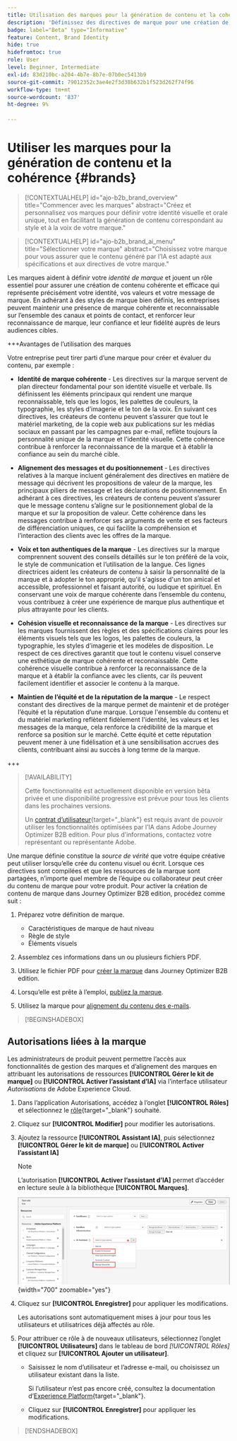 ```yaml
---
title: Utilisation des marques pour la génération de contenu et la cohérence
description: 'Définissez des directives de marque pour une création de contenu cohérente : conservez l’identité visuelle, l’alignement des messages et une voix authentique dans Journey Optimizer B2B edition.'
badge: label="Beta" type="Informative"
feature: Content, Brand Identity
hide: true
hidefromtoc: true
role: User
level: Beginner, Intermediate
exl-id: 83d210bc-a204-4b7e-8b7e-07b0ec5413b9
source-git-commit: 79012352c3ae4e2f3d38b632b1f523d262f74f96
workflow-type: tm+mt
source-wordcount: '837'
ht-degree: 9%

---
```


# Utiliser les marques pour la génération de contenu et la cohérence {#brands}

>[!CONTEXTUALHELP]
>id="ajo-b2b_brand_overview"
>title="Commencer avec les marques"
>abstract="Créez et personnalisez vos marques pour définir votre identité visuelle et orale unique, tout en facilitant la génération de contenu correspondant au style et à la voix de votre marque."

>[!CONTEXTUALHELP]
>id="ajo-b2b_brand_ai_menu"
>title="Sélectionner votre marque"
>abstract="Choisissez votre marque pour vous assurer que le contenu généré par l’IA est adapté aux spécifications et aux directives de votre marque."

Les marques aident à définir votre _identité de marque_ et jouent un rôle essentiel pour assurer une création de contenu cohérente et efficace qui représente précisément votre identité, vos valeurs et votre message de marque. En adhérant à des styles de marque bien définis, les entreprises peuvent maintenir une présence de marque cohérente et reconnaissable sur l’ensemble des canaux et points de contact, et renforcer leur reconnaissance de marque, leur confiance et leur fidélité auprès de leurs audiences cibles.

+++Avantages de l’utilisation des marques

Votre entreprise peut tirer parti d’une marque pour créer et évaluer du contenu, par exemple :

* **Identité de marque cohérente** - Les directives sur la marque servent de plan directeur fondamental pour son identité visuelle et verbale. Ils définissent les éléments principaux qui rendent une marque reconnaissable, tels que les logos, les palettes de couleurs, la typographie, les styles d’imagerie et le ton de la voix. En suivant ces directives, les créateurs de contenu peuvent s’assurer que tout le matériel marketing, de la copie web aux publications sur les médias sociaux en passant par les campagnes par e-mail, reflète toujours la personnalité unique de la marque et l’identité visuelle. Cette cohérence contribue à renforcer la reconnaissance de la marque et à établir la confiance au sein du marché cible.

* **Alignement des messages et du positionnement** - Les directives relatives à la marque incluent généralement des directives en matière de message qui décrivent les propositions de valeur de la marque, les principaux piliers de message et les déclarations de positionnement. En adhérant à ces directives, les créateurs de contenu peuvent s’assurer que le message contenu s’aligne sur le positionnement global de la marque et sur la proposition de valeur. Cette cohérence dans les messages contribue à renforcer ses arguments de vente et ses facteurs de différenciation uniques, ce qui facilite la compréhension et l’interaction des clients avec les offres de la marque.

* **Voix et ton authentiques de la marque** - Les directives sur la marque comprennent souvent des conseils détaillés sur le ton préféré de la voix, le style de communication et l’utilisation de la langue. Ces lignes directrices aident les créateurs de contenu à saisir la personnalité de la marque et à adopter le ton approprié, qu&#39;il s&#39;agisse d&#39;un ton amical et accessible, professionnel et faisant autorité, ou ludique et spirituel. En conservant une voix de marque cohérente dans l’ensemble du contenu, vous contribuez à créer une expérience de marque plus authentique et plus attrayante pour les clients.

* **Cohésion visuelle et reconnaissance de la marque** - Les directives sur les marques fournissent des règles et des spécifications claires pour les éléments visuels tels que les logos, les palettes de couleurs, la typographie, les styles d’imagerie et les modèles de disposition. Le respect de ces directives garantit que tout le contenu visuel conserve une esthétique de marque cohérente et reconnaissable. Cette cohérence visuelle contribue à renforcer la reconnaissance de la marque et à établir la confiance avec les clients, car ils peuvent facilement identifier et associer le contenu à la marque.

* **Maintien de l’équité et de la réputation de la marque** - Le respect constant des directives de la marque permet de maintenir et de protéger l’équité et la réputation d’une marque. Lorsque l&#39;ensemble du contenu et du matériel marketing reflètent fidèlement l&#39;identité, les valeurs et les messages de la marque, cela renforce la crédibilité de la marque et renforce sa position sur le marché. Cette équité et cette réputation peuvent mener à une fidélisation et à une sensibilisation accrues des clients, contribuant ainsi au succès à long terme de la marque.

+++

>[!AVAILABILITY]
>
>Cette fonctionnalité est actuellement disponible en version bêta privée et une disponibilité progressive est prévue pour tous les clients dans les prochaines versions.
>
>Un [contrat d’utilisateur](https://www.adobe.com/legal/licenses-terms/adobe-dx-gen-ai-user-guidelines.html){target="_blank"} est requis avant de pouvoir utiliser les fonctionnalités optimisées par l’IA dans Adobe Journey Optimizer B2B edition. Pour plus d’informations, contactez votre représentant ou représentante Adobe.

Une marque définie constitue la _source de vérité_ que votre équipe créative peut utiliser lorsqu’elle crée du contenu visuel ou écrit. Lorsque ces directives sont compilées et que les ressources de la marque sont partagées, n’importe quel membre de l’équipe ou collaborateur peut créer du contenu de marque pour votre produit. Pour activer la création de contenu de marque dans Journey Optimizer B2B edition, procédez comme suit :

1. Préparez votre définition de marque.

   * Caractéristiques de marque de haut niveau
   * Règle de style
   * Éléments visuels

1. Assemblez ces informations dans un ou plusieurs fichiers PDF.

1. Utilisez le fichier PDF pour [créer la marque](./brands-manage-create.md#create-and-define-a-brand) dans Journey Optimizer B2B edition.

1. Lorsqu’elle est prête à l’emploi, [publiez la marque](./brands-manage-create.md#publish-the-brand).

1. Utilisez la marque pour [alignement du contenu des e-mails](./brand-alignment.md).
<!-- 
1. Use the brand to generate content. -->

>[!BEGINSHADEBOX]

## Autorisations liées à la marque

Les administrateurs de produit peuvent permettre l’accès aux fonctionnalités de gestion des marques et d’alignement des marques en attribuant les autorisations de ressources **[!UICONTROL Gérer le kit de marque]** ou **[!UICONTROL Activer l’assistant d’IA]** via l’interface utilisateur _Autorisations_ de Adobe Experience Cloud.

1. Dans l’application Autorisations, accédez à l’onglet **[!UICONTROL Rôles]** et sélectionnez le [rôle](https://experienceleague.adobe.com/fr/docs/experience-platform/access-control/abac/permissions-ui/roles){target="_blank"} souhaité.

1. Cliquez sur **[!UICONTROL Modifier]** pour modifier les autorisations.

1. Ajoutez la ressource **[!UICONTROL Assistant IA]**, puis sélectionnez **[!UICONTROL Gérer le kit de marque]** ou **[!UICONTROL Activer l’assistant IA]**

   >[!NOTE]
   >
   >L’autorisation **[!UICONTROL Activer l’assistant d’IA]** permet d’accéder en lecture seule à la bibliothèque **[!UICONTROL Marques]**.

   ![Ajout de l’autorisation d’assistant AI pour l’accès aux marques](./assets/brands-aep-permissions.png){width="700" zoomable="yes"}

1. Cliquez sur **[!UICONTROL Enregistrer]** pour appliquer les modifications.

   Les autorisations sont automatiquement mises à jour pour tous les utilisateurs et utilisatrices déjà affectés au rôle.

1. Pour attribuer ce rôle à de nouveaux utilisateurs, sélectionnez l’onglet **[!UICONTROL Utilisateurs]** dans le tableau de bord _[!UICONTROL Rôles]_ et cliquez sur **[!UICONTROL Ajouter un utilisateur]**.

   * Saisissez le nom d’utilisateur et l’adresse e-mail, ou choisissez un utilisateur existant dans la liste.

     Si l’utilisateur n’est pas encore créé, consultez la documentation d’[Experience Platform](https://experienceleague.adobe.com/fr/docs/experience-platform/access-control/abac/permissions-ui/users){target="_blank"}.

   * Cliquez sur **[!UICONTROL Enregistrer]** pour appliquer les modifications.

>[!ENDSHADEBOX]
